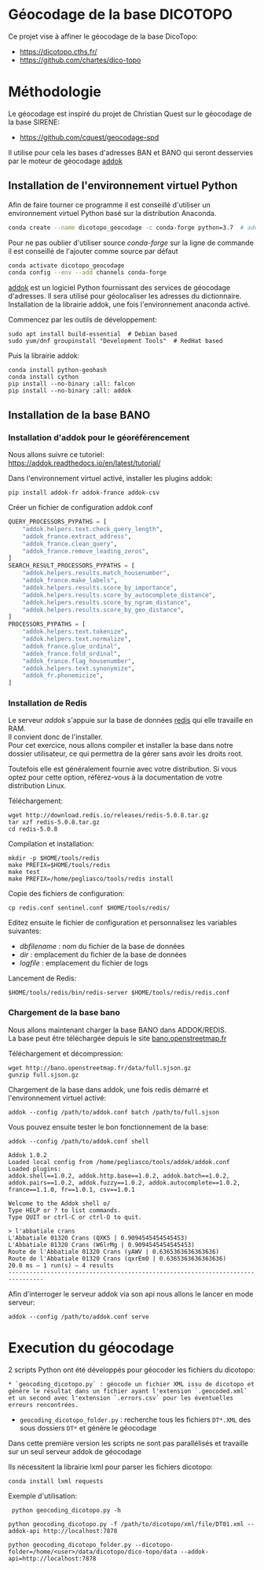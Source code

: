 # Géocodage de la base DICOTOPO

Ce projet vise à affiner le géocodage de la base DicoTopo:

* https://dicotopo.cths.fr/
* https://github.com/chartes/dico-topo

# Méthodologie

Le géocodage est inspiré du projet de Christian Quest sur le géocodage de la base SIRENE:

* https://github.com/cquest/geocodage-spd

Il utilise pour cela les bases d'adresses BAN et BANO qui seront desservies par le moteur de géocodage [addok](https://github.com/addok/addok)

## Installation de l'environnement virtuel Python

Afin de faire tourner ce programme il est conseillé d'utiliser un environnement virtuel Python basé sur la distribution Anaconda.


```bash
conda create --name dicotopo_geocodage -c conda-forge python=3.7  # addok ne fonctionne pas avec Python 3.8
```

Pour ne pas oublier d'utiliser source *conda-forge* sur la ligne de commande il est conseillé de l'ajouter comme source par défaut

```bash
conda activate dicotopo_geocodage
conda config --env --add channels conda-forge
```

[addok](https://addok.readthedocs.io/en/latest/) est un logiciel Python fournissant des services de géocodage d'adresses.
Il sera utilisé pour géolocaliser les adresses du dictionnaire.
Installation de la librairie addok, une fois l'environnement anaconda activé.

Commencez par les outils de développement:

```
sudo apt install build-essential  # Debian based
sudo yum/dnf groupinstall "Development Tools"  # RedHat based
```

Puis la librairie addok:
```
conda install python-geohash
conda install cython
pip install --no-binary :all: falcon
pip install --no-binary :all: addok
```

## Installation de la base BANO


### Installation d'addok pour le géoréférencement
Nous allons suivre ce tutoriel: https://addok.readthedocs.io/en/latest/tutorial/

Dans l'environnement virtuel activé, installer les plugins addok:

```
pip install addok-fr addok-france addok-csv
```

Créer un fichier de configuration addok.conf

```python
QUERY_PROCESSORS_PYPATHS = [
    "addok.helpers.text.check_query_length",
	"addok_france.extract_address",
	"addok_france.clean_query",
	"addok_france.remove_leading_zeros",
]
SEARCH_RESULT_PROCESSORS_PYPATHS = [
    "addok.helpers.results.match_housenumber",
    "addok_france.make_labels",
    "addok.helpers.results.score_by_importance",
    "addok.helpers.results.score_by_autocomplete_distance",
    "addok.helpers.results.score_by_ngram_distance",
    "addok.helpers.results.score_by_geo_distance",
]
PROCESSORS_PYPATHS = [
    "addok.helpers.text.tokenize",
    "addok.helpers.text.normalize",
    "addok_france.glue_ordinal",
    "addok_france.fold_ordinal",
    "addok_france.flag_housenumber",
    "addok.helpers.text.synonymize",
    "addok_fr.phonemicize",
]
```


### Installation de Redis

Le serveur *addok* s'appuie sur la base de données [redis](https://redis.io) qui elle travaille en RAM.  
Il convient donc de l'installer.  
Pour cet exercice, nous allons compiler et installer la base dans notre dossier utilisateur, ce qui permettra de la gérer sans avoir les droits root.

Toutefois elle est généralement fournie avec votre distribution. Si vous optez pour cette option, référez-vous à la documentation de votre distribution Linux.

Téléchargement:

```
wget http://download.redis.io/releases/redis-5.0.8.tar.gz
tar xzf redis-5.0.8.tar.gz
cd redis-5.0.8
```

Compilation et installation:

```
mkdir -p $HOME/tools/redis
make PREFIX=$HOME/tools/redis
make test
make PREFIX=/home/pegliasco/tools/redis install
```

Copie des fichiers de configuration:

```
cp redis.conf sentinel.conf $HOME/tools/redis/

```

Editez ensuite le fichier de configuration et personnalisez les variables suivantes:

* *dbfilename* : nom du fichier de la base de données
* *dir* : emplacement du fichier de la base de données
* *logfile* : emplacement du fichier de logs


Lancement de Redis:

```
$HOME/tools/redis/bin/redis-server $HOME/tools/redis/redis.conf

```


### Chargement de la base bano
Nous allons maintenant charger la base BANO dans ADDOK/REDIS.  
La base peut être téléchargée depuis le site [bano.openstreetmap.fr](http://bano.openstreetmap.fr)


Téléchargement et décompression:
```
wget http://bano.openstreetmap.fr/data/full.sjson.gz
gunzip full.sjson.gz
```

Chargement de la base dans addok, une fois redis démarré et l'environnement virtuel activé:

```
addok --config /path/to/addok.conf batch /path/to/full.sjson
```

Vous pouvez ensuite tester le bon fonctionnement de la base:

```
addok --config /path/to/addok.conf shell
```

```
Addok 1.0.2
Loaded local config from /home/pegliasco/tools/addok/addok.conf
Loaded plugins:
addok.shell==1.0.2, addok.http.base==1.0.2, addok.batch==1.0.2, addok.pairs==1.0.2, addok.fuzzy==1.0.2, addok.autocomplete==1.0.2, france==1.1.0, fr==1.0.1, csv==1.0.1

Welcome to the Addok shell o/
Type HELP or ? to list commands.
Type QUIT or ctrl-C or ctrl-D to quit.

> l'abbatiale crans
L'Abbatiale 01320 Crans (QXK5 | 0.9094545454545453)
L'Abbatiale 01320 Crans (W6lrMg | 0.9094545454545453)
Route de l'Abbatiale 01320 Crans (yAWV | 0.6365363636363636)
Route de l'Abbatiale 01320 Crans (qxrEm0 | 0.6365363636363636)
20.0 ms — 1 run(s) — 4 results
--------------------------------------------------------------------------------
```

Afin d'interroger le serveur addok via son api nous allons le lancer en mode serveur:

```
addok --config /path/to/addok.conf serve
```


# Execution du géocodage

2 scripts Python ont été développés pour géocoder les fichiers du dicotopo:

	* `geocoding_dicotopo.py` : géocode un fichier XML issu de dicotopo et génère le résultat dans un fichier ayant l'extension `.geocoded.xml` et un second avec l'extension `.errors.csv` pour les éventuelles erreurs rencontrées.
* `geocoding_dicotopo_folder.py` : recherche tous les fichiers `DT*.XML` des sous dossiers `DT*` et génère le géocodage


Dans cette première version les scripts ne sont pas parallélisés et travaille sur un seul serveur addok de géocodage

Ils nécessitent la librairie lxml pour parser les fichiers dicotopo:

```
conda install lxml requests
```

Exemple d'utilisation:

```
 python geocoding_dicotopo.py -h
```																																					 



```
python geocoding_dicotopo.py -f /path/to/dicotopo/xml/file/DT01.xml --addok-api http://localhost:7878
```


```
python geocoding_dicotopo_folder.py --dicotopo-folder=/home/<user>/data/dicotopo/dico-topo/data --addok-api=http://localhost:7878
```



